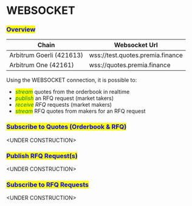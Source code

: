 # WEBSOCKET

### <mark style="color:blue;">Overview</mark>

| Chain                    | Websocket Url                    |
| ------------------------ | -------------------------------- |
| Arbitrum Goerli (421613) | wss://test.quotes.premia.finance |
| Arbitrum One (42161)     | wss://quotes.premia.finance      |

Using the WEBSOCKET connection, it is possible to:

* _<mark style="color:green;">stream</mark>_ quotes from the orderbook in realtime
* _<mark style="color:green;">publish</mark>_ an RFQ request (market takers)
* _<mark style="color:green;">receive</mark> RFQ_ requests (market makers)
* _<mark style="color:green;">stream</mark>_ RFQ quotes from makers for an RFQ request

### <mark style="color:blue;">Subscribe to Quotes (Orderbook & RFQ)</mark>

\<UNDER CONSTRUCTION>

### <mark style="color:blue;">Publish RFQ Request(s)</mark>

\<UNDER CONSTRUCTION>

### <mark style="color:blue;">Subscribe to RFQ Requests</mark>

\<UNDER CONSTRUCTION>
